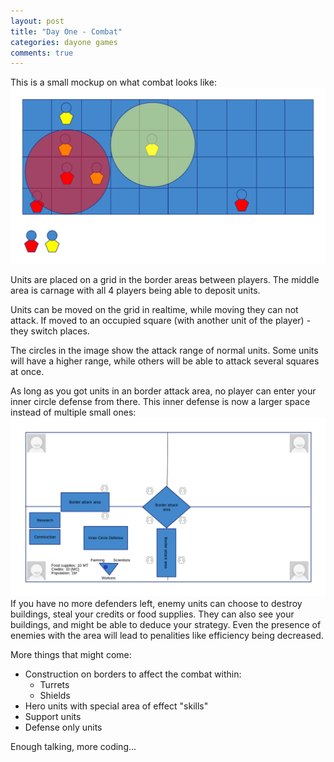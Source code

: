 ```yaml
---
layout: post
title: "Day One - Combat"
categories: dayone games
comments: true
---
```

This is a small mockup on what combat looks like:
![Popcorn is missing](/assets/DayOneFightingGrid.png)

Units are placed on a grid in the border areas between players. The middle area is carnage with all 4 players being able to deposit units.

Units can be moved on the grid in realtime, while moving they can not attack. If moved to an occupied square (with another unit of the player) - they switch places.

The circles in the image show the attack range of normal units. Some units will have a higher range, while others will be able to attack several squares at once.

As long as you got units in an border attack area, no player can enter your inner circle defense from there. This inner defense is now a larger space instead of multiple small ones:
![Still alot of blue](/assets/DayOneGameScreenMock_v2.png)
If you have no more defenders left, enemy units can choose to destroy buildings, steal your credits or food supplies. They can also see your buildings, and might be able to deduce your strategy. 
Even the presence of enemies with the area will lead to penalities like efficiency being decreased.

More things that might come:

* Construction on borders to affect the combat within:
    * Turrets
    * Shields
* Hero units with special area of effect "skills"
* Support units
* Defense only units

Enough talking, more coding...
